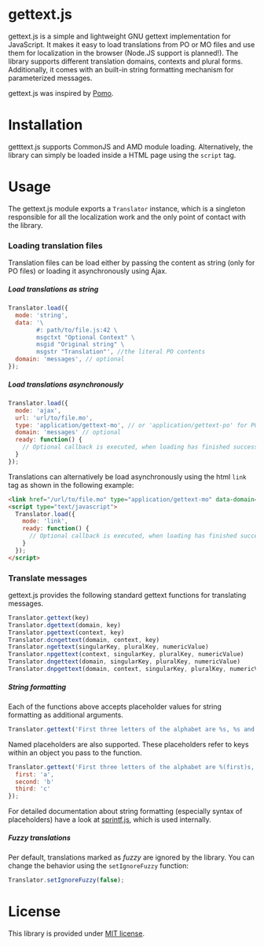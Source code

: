 # gettext.js
gettext.js is a simple and lightweight GNU gettext implementation for JavaScript. It makes it easy to load translations from PO or MO files and use them for localization in the browser (Node.JS support is planned!). The library supports different translation domains, contexts and plural forms. Additionally, it comes with an built-in string formatting mechanism for parameterized messages.  

gettext.js was inspired by [Pomo](https://github.com/cfv1984/Pomo).


# Installation
getttext.js supports CommonJS and AMD module loading. Alternatively, the library can simply be loaded inside a HTML page using the `script` tag.


# Usage
The gettext.js module exports a `Translator` instance, which is a singleton responsible for all the localization work and the only point of contact with the library.

### Loading translation files
Translation files can be load either by passing the content as string (only for PO files) or loading it asynchronously using Ajax. 

##### Load translations as string
```js
Translator.load({
  mode: 'string',
  data: '\
        #: path/to/file.js:42 \
        msgctxt "Optional Context" \
        msgid "Original string" \
        msgstr "Translation"', //the literal PO contents
  domain: 'messages', // optional
});
```

##### Load translations asynchronously

```js
Translator.load({
  mode: 'ajax',
  url: 'url/to/file.mo',
  type: 'application/gettext-mo', // or 'application/gettext-po' for PO files
  domain: 'messages' // optional
  ready: function() {
    // Optional callback is executed, when loading has finished successfully
  }
});
```

Translations can alternatively be load asynchronously using the html `link` tag as shown in the following example:
```html
<link href="/url/to/file.mo" type="application/gettext-mo" data-domain="optional domain" />
<script type="text/javascript">
  Translator.load({
    mode: 'link',
    ready: function() {
      // Optional callback is executed, when loading has finished successfully
    }
  });
</script>
```

### Translate messages
gettext.js provides the following standard gettext functions for translating messages. 

```js
Translator.gettext(key)
Translator.dgettext(domain, key)
Translator.pgettext(context, key)
Translator.dcngettext(domain, context, key)
Translator.ngettext(singularKey, pluralKey, numericValue)
Translator.npgettext(context, singularKey, pluralKey, numericValue)
Translator.dngettext(domain, singularKey, pluralKey, numericValue)
Translator.dnpgettext(domain, context, singularKey, pluralKey, numericValue)
```

##### String formatting

Each of the functions above accepts placeholder values for string formatting as additional arguments. 

```js
Translator.gettext('First three letters of the alphabet are %s, %s and %s.', 'a', 'b', 'c');
```

Named placeholders are also supported. These placeholders refer to keys within an object you pass to the function. 

```js
Translator.gettext('First three letters of the alphabet are %(first)s, %(second)s and %(third)s.', {
  first: 'a',
  second: 'b'
  third: 'c'
});
```

For detailed documentation about string formatting (especially syntax of placeholders) have a look at [sprintf.js](https://github.com/alexei/sprintf.js), which is used internally.

##### Fuzzy translations
Per default, translations marked as *fuzzy* are ignored by the library. You can change the behavior using the ```setIgnoreFuzzy```
function:

```js
Translator.setIgnoreFuzzy(false);
```

# License
This library is provided under [MIT license](https://raw.githubusercontent.com/soldag/gettext.js/master/LICENSE.md).
